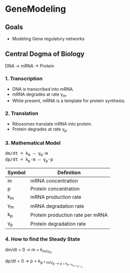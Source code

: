 # GeneModeling

## Goals
- Modeling Gene regulatory networks

## Central Dogma of Biology
DNA → mRNA → Protein

### 1. Transcription
- DNA is transcribed into mRNA.
- mRNA degrades at rate γ<sub>m</sub>.
- While present, mRNA is a template for protein synthesis.

### 2. Translation
- Ribosomes translate mRNA into protein.
- Protein degrades at rate γ<sub>p</sub>.

### 3. Mathematical Model

<pre>
dm/dt = k<sub>m</sub> – γ<sub>m</sub>·m
dp/dt = k<sub>p</sub>·m – γ<sub>p</sub>·p
</pre>

| Symbol        | Definition                       |
|---------------|----------------------------------|
| m             | mRNA concentration               |
| p             | Protein concentration            |
| k<sub>m</sub> | mRNA production rate             |
| γ<sub>m</sub> | mRNA degradation rate            |
| k<sub>p</sub> | Protein production rate per mRNA |
| γ<sub>p</sub> | Protein degradation rate         |

### 4. How to find the Steady State
dm/dt = 0 -> m = k<sub>m/γ<sub>m

dp/dt = 0 -> p = k<sub>p * m/γ<sub>p --> p = k<sub>p * k<sub>m / γ<sub>p  * γ<sub>m


